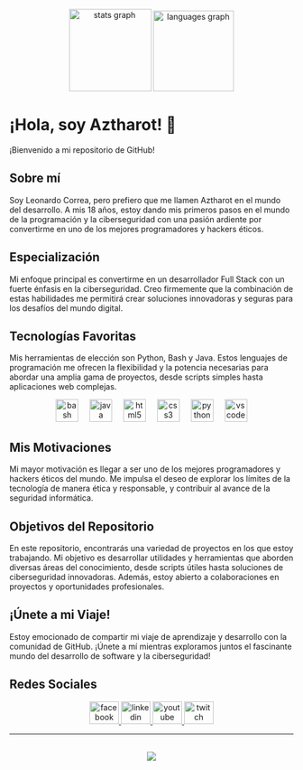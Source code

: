 <br clear="both">

<div align="center">
  <img src="https://github-readme-stats.vercel.app/api?username=ZenitShadow&hide_title=false&hide_rank=false&show_icons=true&include_all_commits=true&count_private=true&disable_animations=false&theme=dracula&locale=en&hide_border=false&order=1" height="146" alt="stats graph"  />
  <img src="https://github-readme-stats.vercel.app/api/top-langs?username=ZenitShadow&locale=es&hide_title=false&layout=compact&card_width=320&langs_count=5&theme=dracula&hide_border=false&order=2" height="143" alt="languages graph"  />
</div>

<h1 align="left">¡Hola, soy Aztharot! 👋</h1>

<p align="left">¡Bienvenido a mi repositorio de GitHub!</p>

<h2 align="left">Sobre mí</h2>

<p align="left">Soy Leonardo Correa, pero prefiero que me llamen Aztharot en el mundo del desarrollo. A mis 18 años, estoy dando mis primeros pasos en el mundo de la programación y la ciberseguridad con una pasión ardiente por convertirme en uno de los mejores programadores y hackers éticos.</p>

<h2 align="left">Especialización</h2>

<p align="left">Mi enfoque principal es convertirme en un desarrollador Full Stack con un fuerte énfasis en la ciberseguridad. Creo firmemente que la combinación de estas habilidades me permitirá crear soluciones innovadoras y seguras para los desafíos del mundo digital.</p>

<h2 align="left">Tecnologías Favoritas</h2>

<p align="left">Mis herramientas de elección son Python, Bash y Java. Estos lenguajes de programación me ofrecen la flexibilidad y la potencia necesarias para abordar una amplia gama de proyectos, desde scripts simples hasta aplicaciones web complejas.</p>

<div align="center">
  <img src="https://cdn.jsdelivr.net/gh/devicons/devicon/icons/bash/bash-original.svg" height="40" alt="bash logo"  />
  <img width="12" />
  <img src="https://cdn.jsdelivr.net/gh/devicons/devicon/icons/java/java-original-wordmark.svg" height="40" alt="java logo"  />
  <img width="12" />
  <img src="https://cdn.jsdelivr.net/gh/devicons/devicon/icons/html5/html5-plain.svg" height="40" alt="html5 logo"  />
  <img width="12" />
  <img src="https://cdn.jsdelivr.net/gh/devicons/devicon/icons/css3/css3-plain.svg" height="40" alt="css3 logo"  />
  <img width="12" />
  <img src="https://cdn.jsdelivr.net/gh/devicons/devicon/icons/python/python-original.svg" height="40" alt="python logo"  />
  <img width="12" />
  <img src="https://cdn.jsdelivr.net/gh/devicons/devicon/icons/vscode/vscode-original.svg" height="40" alt="vscode logo"  />
</div>


<h2 align="left">Mis Motivaciones</h2>

<p align="left">Mi mayor motivación es llegar a ser uno de los mejores programadores y hackers éticos del mundo. Me impulsa el deseo de explorar los límites de la tecnología de manera ética y responsable, y contribuir al avance de la seguridad informática.</p>

<h2 align="left">Objetivos del Repositorio</h2>

<p align="left">En este repositorio, encontrarás una variedad de proyectos en los que estoy trabajando. Mi objetivo es desarrollar utilidades y herramientas que aborden diversas áreas del conocimiento, desde scripts útiles hasta soluciones de ciberseguridad innovadoras. Además, estoy abierto a colaboraciones en proyectos y oportunidades profesionales.</p>

<h2 align="left">¡Únete a mi Viaje!</h2>

<p align="left">Estoy emocionado de compartir mi viaje de aprendizaje y desarrollo con la comunidad de GitHub. ¡Únete a mí mientras exploramos juntos el fascinante mundo del desarrollo de software y la ciberseguridad!</p>

<h2 align="left">Redes Sociales</h2>

<div align="center">
  <a href="https://www.facebook.com/AztharotRu" target="_blank">
    <img src="https://raw.githubusercontent.com/maurodesouza/profile-readme-generator/master/src/assets/icons/social/facebook/default.svg" width="52" height="40" alt="facebook logo"  />
  </a>
  <a href="https://www.linkedin.com/in/leonardo-correa-5097a2209/" target="_blank">
    <img src="https://raw.githubusercontent.com/maurodesouza/profile-readme-generator/master/src/assets/icons/social/linkedin/default.svg" width="52" height="40" alt="linkedin logo"  />
  </a>
  <a href="https://www.youtube.com/channel/UCq3n_YShMgUHGqj0eGaFwdQ" target="_blank">
    <img src="https://raw.githubusercontent.com/maurodesouza/profile-readme-generator/master/src/assets/icons/social/youtube/default.svg" width="52" height="40" alt="youtube logo"  />
  </a>
  <a href="https://www.twitch.tv/noobiedestroyer27" target="_blank">
    <img src="https://raw.githubusercontent.com/maurodesouza/profile-readme-generator/master/src/assets/icons/social/twitch/default.svg" width="52" height="40" alt="twitch logo"  />
  </a>
</div>
<hr><br>

<div align="center">
  <img src="https://profile-counter.glitch.me/ZenitShadow/count.svg?"  />
</div>
